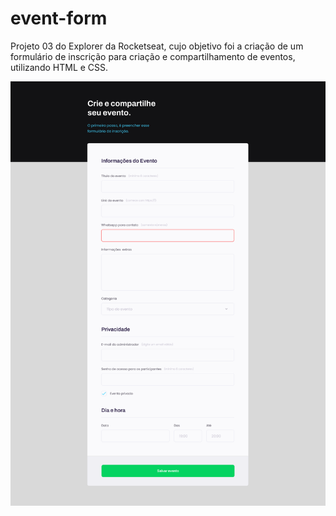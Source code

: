 # event-form
Projeto 03 do Explorer da Rocketseat, cujo objetivo foi a criação de um formulário de inscrição para criação e compartilhamento de eventos, utilizando HTML e CSS.

![Projeto "Event Form"](https://github.com/madalena-rocha/event-form/blob/main/assets/event-form.png)
